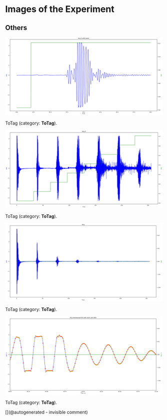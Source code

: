 # Images of the Experiment

## Others

![](/matty/20201026a/images/ping.png)

ToTag (category: __ToTag__).

![](/matty/20201026a/images/vga.png)

ToTag (category: __ToTag__).

![](/matty/20201026a/images/no_vga.png)

ToTag (category: __ToTag__).

![](/matty/20201026a/images/128msps.png)

ToTag (category: __ToTag__).



[](@autogenerated - invisible comment)